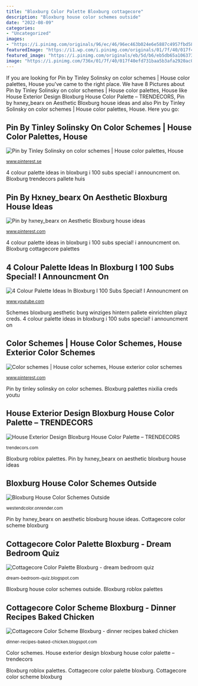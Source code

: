 ```yaml
---
title: "Bloxburg Color Palette Bloxburg cottagecore"
description: "Bloxburg house color schemes outside"
date: "2022-08-09"
categories:
- "Uncategorized"
images:
- "https://i.pinimg.com/originals/96/ec/46/96ec463b024e6e5887c4957fbd5845b7.jpg"
featuredImage: "https://i1.wp.com/i.pinimg.com/originals/01/7f/40/017f40efd731baa5b3afa2920ac0160a.png?w=1140&amp;is-pending-load=1#038;ssl=1"
featured_image: "https://i.pinimg.com/originals/eb/5d/b6/eb5db65a106373474e48c55bff7852a6.jpg"
image: "https://i.pinimg.com/736x/01/7f/40/017f40efd731baa5b3afa2920ac0160a.jpg"
---
```


If you are looking for Pin by Tinley Solinsky on color schemes | House color palettes, House you've came to the right place. We have 8 Pictures about Pin by Tinley Solinsky on color schemes | House color palettes, House like House Exterior Design Bloxburg House Color Palette – TRENDECORS, Pin by hxney_bearx on Aesthetic Bloxburg house ideas and also Pin by Tinley Solinsky on color schemes | House color palettes, House. Here you go:

## Pin By Tinley Solinsky On Color Schemes | House Color Palettes, House

![Pin by Tinley Solinsky on color schemes | House color palettes, House](https://i.pinimg.com/originals/eb/5d/b6/eb5db65a106373474e48c55bff7852a6.jpg "House exterior design bloxburg house color palette – trendecors")

<small>www.pinterest.se</small>

4 colour palette ideas in bloxburg i 100 subs special! i announcment on. Bloxburg trendecors pallete huis

## Pin By Hxney_bearx On Aesthetic Bloxburg House Ideas

![Pin by hxney_bearx on Aesthetic Bloxburg house ideas](https://i.pinimg.com/736x/ec/18/38/ec1838b64497047aedd9490448d9884f.jpg "Cottagecore color palette bloxburg")

<small>www.pinterest.com</small>

4 colour palette ideas in bloxburg i 100 subs special! i announcment on. Bloxburg cottagecore palettes

## 4 Colour Palette Ideas In Bloxburg I 100 Subs Special! I Announcment On

![4 Colour Palette Ideas In Bloxburg I 100 Subs Special! I Announcment on](https://i.ytimg.com/vi/L8Acp4FqTDY/maxresdefault.jpg "Bloxburg trendecors pallete huis")

<small>www.youtube.com</small>

Schemes bloxburg aesthetic burg winziges hintern pallete einrichten playz creds. 4 colour palette ideas in bloxburg i 100 subs special! i announcment on

## Color Schemes | House Color Schemes, House Exterior Color Schemes

![Color schemes | House color schemes, House exterior color schemes](https://i.pinimg.com/736x/01/7f/40/017f40efd731baa5b3afa2920ac0160a.jpg "House exterior design bloxburg house color palette – trendecors")

<small>www.pinterest.com</small>

Pin by tinley solinsky on color schemes. Bloxburg palettes nixilia creds youtu

## House Exterior Design Bloxburg House Color Palette – TRENDECORS

![House Exterior Design Bloxburg House Color Palette – TRENDECORS](https://i1.wp.com/i.pinimg.com/originals/01/7f/40/017f40efd731baa5b3afa2920ac0160a.png?w=1140&amp;is-pending-load=1#038;ssl=1 "Pin by tinley solinsky on color schemes")

<small>trendecors.com</small>

Bloxburg roblox palettes. Pin by hxney_bearx on aesthetic bloxburg house ideas

## Bloxburg House Color Schemes Outside

![Bloxburg House Color Schemes Outside](https://i.pinimg.com/originals/57/d9/fe/57d9fe58894c6d1f9e8c3c1609bb1db2.jpg "Bloxburg palettes nixilia creds youtu")

<small>westendcolor.onrender.com</small>

Pin by hxney_bearx on aesthetic bloxburg house ideas. Cottagecore color scheme bloxburg

## Cottagecore Color Palette Bloxburg - Dream Bedroom Quiz

![Cottagecore Color Palette Bloxburg - dream bedroom quiz](https://i.pinimg.com/originals/aa/76/a6/aa76a60c00a18fb477c6f7914724dac1.png "Bloxburg cottagecore palettes")

<small>dream-bedroom-quiz.blogspot.com</small>

Bloxburg house color schemes outside. Bloxburg roblox palettes

## Cottagecore Color Scheme Bloxburg - Dinner Recipes Baked Chicken

![Cottagecore Color Scheme Bloxburg - dinner recipes baked chicken](https://i.pinimg.com/originals/96/ec/46/96ec463b024e6e5887c4957fbd5845b7.jpg "Pin by hxney_bearx on aesthetic bloxburg house ideas")

<small>dinner-recipes-baked-chicken.blogspot.com</small>

Color schemes. House exterior design bloxburg house color palette – trendecors

Bloxburg roblox palettes. Cottagecore color palette bloxburg. Cottagecore color scheme bloxburg
